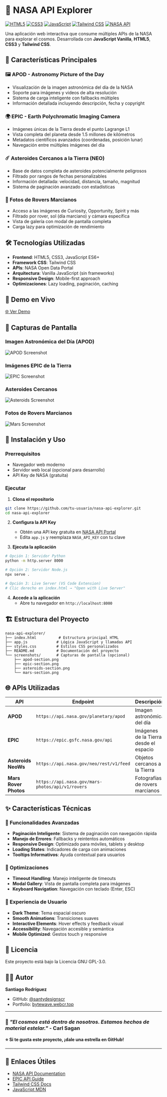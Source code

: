 # 🚀 NASA API Explorer

[![HTML5](https://img.shields.io/badge/HTML5-E34F26?style=for-the-badge&logo=html5&logoColor=white)](https://developer.mozilla.org/en-US/docs/Web/HTML)
[![CSS3](https://img.shields.io/badge/CSS3-1572B6?style=for-the-badge&logo=css3&logoColor=white)](https://developer.mozilla.org/en-US/docs/Web/CSS)
[![JavaScript](https://img.shields.io/badge/JavaScript-F7DF1E?style=for-the-badge&logo=javascript&logoColor=black)](https://developer.mozilla.org/en-US/docs/Web/JavaScript)
[![Tailwind CSS](https://img.shields.io/badge/Tailwind_CSS-38B2AC?style=for-the-badge&logo=tailwind-css&logoColor=white)](https://tailwindcss.com/)
[![NASA API](https://img.shields.io/badge/NASA-API-blue?style=for-the-badge&logo=nasa&logoColor=white)](https://api.nasa.gov/)

Una aplicación web interactiva que consume múltiples APIs de la NASA para explorar el cosmos. Desarrollada con **JavaScript Vanilla**, **HTML5**, **CSS3** y **Tailwind CSS**.

## 🌟 Características Principales

### 🖼️ APOD - Astronomy Picture of the Day
- Visualización de la imagen astronómica del día de la NASA
- Soporte para imágenes y videos de alta resolución
- Sistema de carga inteligente con fallbacks múltiples
- Información detallada incluyendo descripción, fecha y copyright

### 🌍 EPIC - Earth Polychromatic Imaging Camera
- Imágenes únicas de la Tierra desde el punto Lagrange L1
- Vista completa del planeta desde 1.5 millones de kilómetros
- Metadatos científicos avanzados (coordenadas, posición lunar)
- Navegación entre múltiples imágenes del día

### ☄️ Asteroides Cercanos a la Tierra (NEO)
- Base de datos completa de asteroides potencialmente peligrosos
- Filtrado por rangos de fechas personalizables
- Información detallada: velocidad, distancia, tamaño, magnitud
- Sistema de paginación avanzado con estadísticas

### 🔴 Fotos de Rovers Marcianos
- Acceso a las imágenes de Curiosity, Opportunity, Spirit y más
- Filtrado por rover, sol (día marciano) y cámara específica
- Vista de galería con modal de pantalla completa
- Carga lazy para optimización de rendimiento

## 🛠️ Tecnologías Utilizadas

- **Frontend**: HTML5, CSS3, JavaScript ES6+
- **Framework CSS**: Tailwind CSS
- **APIs**: NASA Open Data Portal
- **Arquitectura**: Vanilla JavaScript (sin frameworks)
- **Responsive Design**: Mobile-first approach
- **Optimizaciones**: Lazy loading, paginación, caching

## 🚀 Demo en Vivo

[🌐 Ver Demo](https://santydesignscr.github.io/NASA-API-Explorer/)

## 📱 Capturas de Pantalla

### Imagen Astronómica del Día (APOD)
![APOD Screenshot](./screenshots/apod-section.png)

### Imágenes EPIC de la Tierra
![EPIC Screenshot](./screenshots/epic-section.png)

### Asteroides Cercanos
![Asteroids Screenshot](./screenshots/asteroids-section.png)

### Fotos de Rovers Marcianos
![Mars Screenshot](./screenshots/mars-section.png)

## 🔧 Instalación y Uso

### Prerrequisitos
- Navegador web moderno
- Servidor web local (opcional para desarrollo)
- API Key de NASA (gratuita)

### Ejecutar

1. **Clona el repositorio**
```bash
git clone https://github.com/tu-usuario/nasa-api-explorer.git
cd nasa-api-explorer
```

2. **Configura la API Key**
   - Obtén una API key gratuita en [NASA API Portal](https://api.nasa.gov/)
   - Edita `app.js` y reemplaza `NASA_API_KEY` con tu clave

3. **Ejecuta la aplicación**
```bash
# Opción 1: Servidor Python
python -m http.server 8000

# Opción 2: Servidor Node.js
npx serve .

# Opción 3: Live Server (VS Code Extension)
# Clic derecho en index.html → "Open with Live Server"
```

4. **Accede a la aplicación**
   - Abre tu navegador en `http://localhost:8000`

## 🏗️ Estructura del Proyecto

```
nasa-api-explorer/
├── index.html          # Estructura principal HTML
├── app.js             # Lógica JavaScript y llamadas API
├── styles.css         # Estilos CSS personalizados
├── README.md          # Documentación del proyecto
└── screenshots/       # Capturas de pantalla (opcional)
    ├── apod-section.png
    ├── epic-section.png
    ├── asteroids-section.png
    └── mars-section.png
```

## 🌐 APIs Utilizadas

| API | Endpoint | Descripción |
|-----|----------|-------------|
| **APOD** | `https://api.nasa.gov/planetary/apod` | Imagen astronómica del día |
| **EPIC** | `https://epic.gsfc.nasa.gov/api` | Imágenes de la Tierra desde el espacio |
| **Asteroids NeoWs** | `https://api.nasa.gov/neo/rest/v1/feed` | Objetos cercanos a la Tierra |
| **Mars Rover Photos** | `https://api.nasa.gov/mars-photos/api/v1/rovers` | Fotografías de rovers marcianos |

## ✨ Características Técnicas

### 🎯 Funcionalidades Avanzadas
- **Paginación Inteligente**: Sistema de paginación con navegación rápida
- **Manejo de Errores**: Fallbacks y reintentos automáticos
- **Responsive Design**: Optimizado para móviles, tablets y desktop
- **Loading States**: Indicadores de carga con animaciones
- **Tooltips Informativos**: Ayuda contextual para usuarios

### 🔄 Optimizaciones
- **Timeout Handling**: Manejo inteligente de timeouts
- **Modal Gallery**: Vista de pantalla completa para imágenes
- **Keyboard Navigation**: Navegación con teclado (Enter, ESC)

### 🎨 Experiencia de Usuario
- **Dark Theme**: Tema espacial oscuro
- **Smooth Animations**: Transiciones suaves
- **Interactive Elements**: Hover effects y feedback visual
- **Accessibility**: Navegación accesible y semántica
- **Mobile Optimized**: Gestos touch y responsive

## 📄 Licencia

Este proyecto está bajo la Licencia GNU GPL-3.0.

## 👨‍💻 Autor

**Santiago Rodríguez**
- GitHub: [@santydesignscr](https://github.com/santydesignscr)
- Portfolio: [bytewave.webcr.top](https://bytewave.webcr.top)

---

### 🌌 *"El cosmos está dentro de nosotros. Estamos hechos de material estelar."* - Carl Sagan

**⭐ Si te gusta este proyecto, ¡dale una estrella en GitHub!**

---

## 🔗 Enlaces Útiles

- [NASA API Documentation](https://api.nasa.gov/)
- [EPIC API Guide](https://epic.gsfc.nasa.gov/about/api)
- [Tailwind CSS Docs](https://tailwindcss.com/docs)
- [JavaScript MDN](https://developer.mozilla.org/en-US/docs/Web/JavaScript)